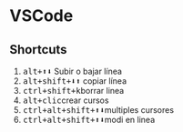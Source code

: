 # VSCode

## Shortcuts
1. <kbd>alt+⬆️⬇️</kbd> Subir o bajar línea
2. <kbd>alt+shift+⬇️⬆️</kbd> copiar línea
3. <kbd>ctrl+shift+k</kbd>borrar linea
4. <kbd>alt+clic</kbd>crear cursos 
5. <kbd>ctrl+alt+shift+⬆️⬇️</kbd>multiples cursores
6. <kbd>ctrl+alt+shift+⬆️⬇️</kbd>modi en linea

